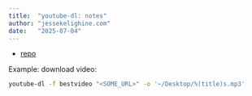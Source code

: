 ```yaml
---
title:  "youtube-dl: notes"
author: "jessekelighine.com"
date:   "2025-07-04"
---
```


- [repo](https://github.com/ytdl-org/youtube-dl)

Example: download video:

```sh
youtube-dl -f bestvideo "<SOME_URL>" -o '~/Desktop/%(title)s.mp3'
```
